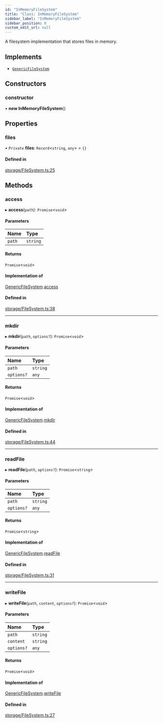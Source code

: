 ```yaml
---
id: "InMemoryFileSystem"
title: "Class: InMemoryFileSystem"
sidebar_label: "InMemoryFileSystem"
sidebar_position: 0
custom_edit_url: null
---
```


A filesystem implementation that stores files in memory.

## Implements

- [`GenericFileSystem`](../interfaces/GenericFileSystem.md)

## Constructors

### constructor

• **new InMemoryFileSystem**()

## Properties

### files

• `Private` **files**: `Record`<`string`, `any`\> = `{}`

#### Defined in

[storage/FileSystem.ts:25](https://github.com/run-llama/LlamaIndexTS/blob/main/packages/core/src/storage/FileSystem.ts#L25)

## Methods

### access

▸ **access**(`path`): `Promise`<`void`\>

#### Parameters

| Name | Type |
| :------ | :------ |
| `path` | `string` |

#### Returns

`Promise`<`void`\>

#### Implementation of

[GenericFileSystem](../interfaces/GenericFileSystem.md).[access](../interfaces/GenericFileSystem.md#access)

#### Defined in

[storage/FileSystem.ts:38](https://github.com/run-llama/LlamaIndexTS/blob/main/packages/core/src/storage/FileSystem.ts#L38)

___

### mkdir

▸ **mkdir**(`path`, `options?`): `Promise`<`void`\>

#### Parameters

| Name | Type |
| :------ | :------ |
| `path` | `string` |
| `options?` | `any` |

#### Returns

`Promise`<`void`\>

#### Implementation of

[GenericFileSystem](../interfaces/GenericFileSystem.md).[mkdir](../interfaces/GenericFileSystem.md#mkdir)

#### Defined in

[storage/FileSystem.ts:44](https://github.com/run-llama/LlamaIndexTS/blob/main/packages/core/src/storage/FileSystem.ts#L44)

___

### readFile

▸ **readFile**(`path`, `options?`): `Promise`<`string`\>

#### Parameters

| Name | Type |
| :------ | :------ |
| `path` | `string` |
| `options?` | `any` |

#### Returns

`Promise`<`string`\>

#### Implementation of

[GenericFileSystem](../interfaces/GenericFileSystem.md).[readFile](../interfaces/GenericFileSystem.md#readfile)

#### Defined in

[storage/FileSystem.ts:31](https://github.com/run-llama/LlamaIndexTS/blob/main/packages/core/src/storage/FileSystem.ts#L31)

___

### writeFile

▸ **writeFile**(`path`, `content`, `options?`): `Promise`<`void`\>

#### Parameters

| Name | Type |
| :------ | :------ |
| `path` | `string` |
| `content` | `string` |
| `options?` | `any` |

#### Returns

`Promise`<`void`\>

#### Implementation of

[GenericFileSystem](../interfaces/GenericFileSystem.md).[writeFile](../interfaces/GenericFileSystem.md#writefile)

#### Defined in

[storage/FileSystem.ts:27](https://github.com/run-llama/LlamaIndexTS/blob/main/packages/core/src/storage/FileSystem.ts#L27)
